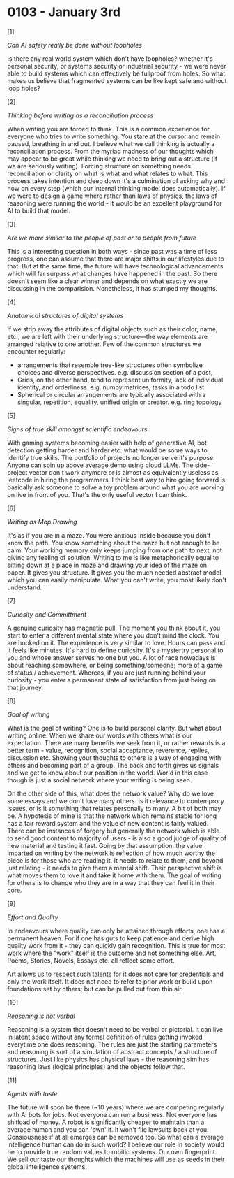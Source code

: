 # 0103 - January 3rd

[1]

*Can AI safety really be done without loopholes*

Is there any real world system which don't have loopholes? whether it's personal security, or systems security or industrial security - we were never able to build systems which can effectively be fullproof from holes. So what makes us believe that fragmented systems can be like kept safe and without loop holes?

[2]

*Thinking before writing as a reconcillation process*

When writing you are forced to think. This is a common experience for everyone who tries to write something. You stare at the cursor and remain paused, breathing in and out. I believe what we call thinking is actually a reconcillation process. From the myriad madness of our thoughts which may appear to be great while thinking we need to bring out a structure (if we are seriously writing). Forcing structure on something needs reconcillation or clarity on what is what and what relates to what. This process takes intention and deep down it's a culmination of asking why and how on every step (which our internal thinking model does automatically). If we were to design a game where rather than laws of physics, the laws of reasoning were running the world - it would be an excellent playground for AI to build that model.

[3]

*Are we more similar to the people of past or to people from future*

This is a interesting question in both ways - since past was a time of less progress, one can assume that there are major shifts in our lifestyles due to that. But at the same time, the future will have technological advancements which will far surpass what changes have happened in the past. So there doesn't seem like a clear winner and depends on what exactly we are discussing in the comparision. Nonetheless, it has stumped my thoughts.

[4]

*Anatomical structures of digital systems*

If we strip away the attributes of digital objects such as their color, name, etc., we are left with their underlying structure—the way elements are arranged relative to one another. Few of the common structures we encounter regularly:
- arrangements that resemble tree-like structures often symbolize choices and diverse perspectives. e.g. discussion section of a post, 
- Grids, on the other hand, tend to represent uniformity, lack of individual identity, and orderliness. e.g. numpy matrices, tasks in a todo list
- Spherical or circular arrangements are typically associated with a singular, repetition, equality, unified origin or creator. e.g. ring topology

[5]

*Signs of true skill amongst scientific endeavours*

With gaming systems becoming easier with help of generative AI, bot detection getting harder and harder etc. what would be some ways to identify true skills. The portfolio of projects no longer serve it's purpose. Anyone can spin up above average demo using cloud LLMs. The side-project vector don't work anymore or is almost as equivalently useless as leetcode in hiring the programmers. I think best way to hire going forward is basically ask someone to solve a toy problem around what you are working on live in front of you. That's the only useful vector I can think.

[6]

*Writing as Map Drawing*

It's as if you are in a maze. You were anxious inside because you don't know the path. You know something about the maze but not enough to be calm. Your working memory only keeps jumping from one path to next, not giving any feeling of solution. Writing to me is like metaphorically equal to sitting down at a place in maze and drawing your idea of the maze on paper. It gives you structure. It gives you the much needed abstract model which you can easily manipulate. What you can't write, you most likely don't understand.

[7]

*Curiosity and Committment*

A genuine curiosity has magnetic pull. The moment you think about it, you start to enter a different mental state where you don't mind the clock. You are hooked on it. The experience is very similar to love. Hours can pass and it feels like minutes. It's hard to define curiosity. It's a mystertry personal to you and whose answer serves no one but you. A lot of race nowadays is about reaching somewhere, or being something/someone; more of a game of status / achievement. Whereas, if you are just running behind your curiosity - you enter a permanent state of satisfaction from just being on that journey.

[8]

*Goal of writing*

What is the goal of writing? One is to build personal clarity. But what about writing online. When we share our words with others what is our expectation. There are many benefits we seek from it, or rather rewards is a better term - value, recognition, social acceptance, reverence, replies, discussion etc. Showing your thoughts to others is a way of engaging with others and becoming part of a group. The back and forth gives us signals and we get to know about our position in the world. World in this case though is just a social network where your writing is being seen. 

On the other side of this, what does the network value? Why do we love some essays and we don't love many others. is it relevance to contemprory issues, or is it something that relates personally to many. A bit of both may be. A hypotesis of mine is that the network which remains stable for long has a fair reward system and the value of new content is fairly valued. There can be instances of forgery but generally the network which is able to send good content to majority of users - is also a good judge of quality of new material and testing it fast. Going by that assumption, the value imparted on writing by the network is reflection of how much worthy the piece is for those who are reading it. It needs to relate to them, and beyond just relating - it needs to give them a mental shift. Their perspective shift is what moves them to love it and take it home with them. The goal of writing for others is to change who they are in a way that they can feel it in their core.

[9]

*Effort and Quality*

In endeavours where quality can only be attained through efforts, one has a permanent heaven. For if one has guts to keep patience and derive high quality work from it - they can quickly gain recognition. This is true for most work where the "work" itself is the outcome and not something else. Art, Poems, Stories, Novels, Essays etc. all reflect some effort.

Art allows us to respect such talents for it does not care for credentials and only the work itself. It does not need to refer to prior work or build upon foundations set by others; but can be pulled out from thin air.

[10]

*Reasoning is not verbal*

Reasoning is a system that doesn't need to be verbal or pictorial. It can live in latent space without any formal definition of rules getting invoked everytime one does reasoning. The rules are just the starting parameters and reasoning is sort of a simulation of abstract concepts / a structure of structures. Just like physics has physical laws - the reasoning sim has reasoning laws (logical principles) and the objects follow that. 


[11]

*Agents with taste*

The future will soon be there (~10 years) where we are competing regularly with AI bots for jobs. Not everyone can run a business. Not everyone has shitload of money. A robot is significantly cheaper to maintain than a average human and you can 'own' it. It won't file lawsuits back at you. Consiousness if at all emerges can be removed too. So what can a average intelligence human can do in such world? I believe our role in society would be to provide true random values to robitic systems. Our own fingerprint. We sell our taste our thoughts which the machines will use as seeds in their global intelligence systems.
